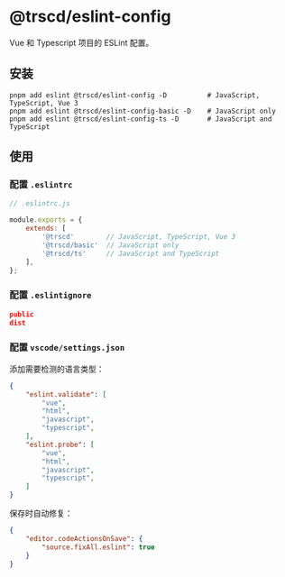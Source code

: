 # @trscd/eslint-config

Vue 和 Typescript 项目的 ESLint 配置。

## 安装

```shell
pnpm add eslint @trscd/eslint-config -D          # JavaScript, TypeScript, Vue 3
pnpm add eslint @trscd/eslint-config-basic -D    # JavaScript only
pnpm add eslint @trscd/eslint-config-ts -D       # JavaScript and TypeScript
```

## 使用

### 配置 `.eslintrc`

```js
// .eslintrc.js

module.exports = {
    extends: [
        '@trscd'        // JavaScript, TypeScript, Vue 3
        '@trscd/basic'  // JavaScript only
        '@trscd/ts'     // JavaScript and TypeScript
    ],
};
```

### 配置 `.eslintignore`

```json
public
dist
```

### 配置 `vscode/settings.json`

添加需要检测的语言类型：

```json
{
    "eslint.validate": [
        "vue",
        "html",
        "javascript",
        "typescript",
    ],
    "eslint.probe": [
        "vue",
        "html",
        "javascript",
        "typescript",
    ]
}
```

保存时自动修复：

```json
{
    "editor.codeActionsOnSave": {
        "source.fixAll.eslint": true
    }
}
```
